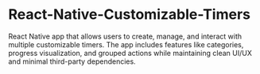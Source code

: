 # React-Native-Customizable-Timers
React Native app that allows users to create, manage, and interact with multiple customizable timers. The app includes features like categories, progress visualization, and grouped actions while maintaining clean UI/UX and minimal third-party dependencies.
